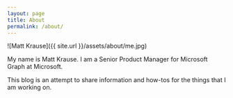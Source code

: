 ```yaml
---
layout: page
title: About
permalink: /about/
---
```


![Matt Krause]({{ site.url }}/assets/about/me.jpg)

My name is Matt Krause. I am a Senior Product Manager for Microsoft Graph at Microsoft.

This blog is an attempt to share information and how-tos for the things that I am working on.
